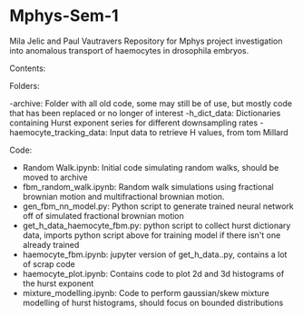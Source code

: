 # Mphys-Sem-1
Mila Jelic and Paul Vautravers
Repository for Mphys project investigation into anomalous transport of haemocytes in drosophila embryos.

Contents:

Folders:

-archive: Folder with all old code, some may still be of use, but mostly code that has been replaced or no longer of interest
-h_dict_data: Dictionaries containing Hurst exponent series for different downsampling rates
-haemocyte_tracking_data: Input data to retrieve H values, from tom Millard

Code:

- Random Walk.ipynb: Initial code simulating random walks, should be moved to archive 
- fbm_random_walk.ipynb: Random walk simulations using fractional brownian motion and multifractional brownian motion. 
- gen_fbm_nn_model.py: Python script to generate trained neural network off of simulated fractional brownian motion
- get_h_data_haemocyte_fbm.py: python script to collect hurst dictionary data, imports python script above for training model if there isn't one already trained
- haemocyte_fbm.ipynb: jupyter version of get_h_data..py, contains a lot of scrap code 
- haemocyte_plot.ipynb: Contains code to plot 2d and 3d histograms of the hurst exponent
- mixture_modelling.ipynb: Code to perform gaussian/skew mixture modelling of hurst histograms, should focus on bounded distributions


